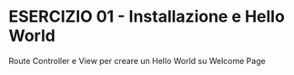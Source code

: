 # ESERCIZIO 01 - Installazione e Hello World

Route Controller e View per creare un Hello World su Welcome Page

